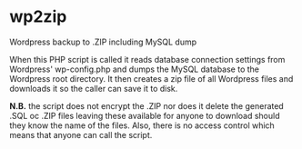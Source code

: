# wp2zip
Wordpress backup to .ZIP including MySQL dump

When this PHP script is called it reads database connection settings from Wordpress' wp-config.php and dumps the MySQL database to the Wordpress root directory. It then creates a zip file of all Wordpress files and downloads it so the caller can save it to disk.

**N.B.** the script does not encrypt the .ZIP nor does it delete the generated .SQL oc .ZIP files leaving these available for anyone to download should they know the name of the files. Also, there is no access control which means that anyone can call the script. 
